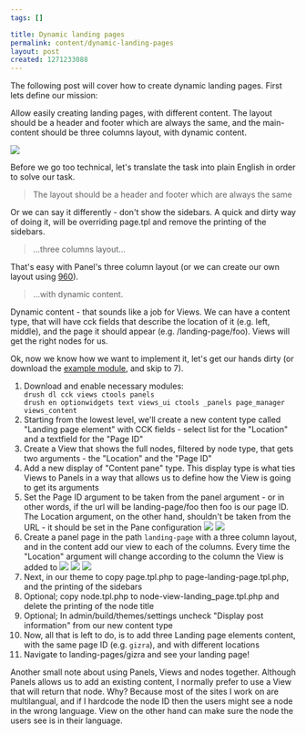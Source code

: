 ```yaml
--- 
tags: []

title: Dynamic landing pages
permalink: content/dynamic-landing-pages
layout: post
created: 1271233088
---
```

The following post will cover how to create dynamic landing pages. First lets define our mission: 

Allow easily creating landing pages, with different content. The layout should be a header and footer which are always the same, and the main-content should be three columns layout, with dynamic content.

<img src="http://www.gizra.com/sites/default/files/Snap1_0.png">

Before we go too technical, let's translate the task into plain English in order to solve our task.

<blockquote>
The layout should be a header and footer which are always the same
</blockquote>

Or we can say it differently - don't show the sidebars. A quick and dirty way of doing it, will be overriding page.tpl and remove the printing of the sidebars.

<blockquote>
...three columns layout...
</blockquote>

That's easy with Panel's three column layout (or we can create our own layout using <a href="http://www.gizra.com/content/thinking-grid-960">960</a>).

<blockquote>
...with dynamic content.
</blockquote>

Dynamic content - that sounds like a job for Views. We can have a content type, that will have cck fields that describe the location of it (e.g. left, middle), and the page it should appear (e.g. /landing-page/foo). Views will get the right nodes for us.

Ok, now we know how we want to implement it, let's get our hands dirty (or download the <a href="http://www.gizra.com/sites/default/files/landing_pages_0.zip">example module</a>, and skip to 7).

<ol>
<li>Download and enable necessary modules:
<code>
drush dl cck views ctools panels
drush en optionwidgets text views_ui ctools _panels page_manager views_content
</code>
</li>
<li>Starting from the lowest level, we'll create a new content type called "Landing page element" with CCK fields - select list for the "Location" and a textfield for the "Page ID"</li>
<li>Create a View that shows the full nodes, filtered by node type, that gets two arguments - the "Location" and the "Page ID"</li>
<li>Add a new display of "Content pane" type. This display type is what ties Views to Panels in a way that allows us to define how the View is going to get its arguments</li>
<li>Set the Page ID argument to be taken from the panel argument - or in other words, if the url will be landing-page/foo then foo is our page ID. The Location argument, on the other hand, shouldn't be taken from the URL - it should be set in the Pane configuration
<img src="http://www.gizra.com/sites/default/files/Snap3_0.png">
<img src="http://www.gizra.com/sites/default/files/Snap4.png">
</li>
<li>Create a panel page in the path <code>landing-page</code> with a three column layout, and in the content add our view to each of the columns. Every time the "Location" argument will change according to the column the View is added to
<img src="http://www.gizra.com/sites/default/files/Snap5_0.png">
<img src="http://www.gizra.com/sites/default/files/Snap6_0.png">
<img src="http://www.gizra.com/sites/default/files/Snap7_0.png">
</li>
<li>Next, in our theme to copy page.tpl.php to page-landing-page.tpl.php, and the printing of the sidebars</li>
<li>Optional; copy node.tpl.php to node-view-landing_page.tpl.php and delete the printing of the node title</li>
<li>Optional; In admin/build/themes/settings uncheck "Display post information" from our new content type</li>
<li>Now, all that is left to do, is to add three Landing page elements content, with the same page ID (e.g. <code>gizra</code>), and with different locations</li>
<li>Navigate to landing-pages/gizra and see your landing page!</li>
</ol>

Another small note about using Panels, Views and nodes together. Although Panels allows us to add an existing content, I normally prefer to use a View that will return that node. Why? Because most of the sites I work on are multilangual, and if I hardcode the node ID then the users might see a node in the wrong language. View on the other hand can make sure the node the users see is in their language.
